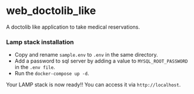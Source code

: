 # web_doctolib_like
A doctolib like application to take medical reservations.
 
###  Lamp stack installation

* Copy and rename `sample.env` to `.env` in the same directory.
* Add a password to sql server by adding a value to `MYSQL_ROOT_PASSWORD` in the `.env file`.
* Run the `docker-compose up -d`.

Your LAMP stack is now ready!! You can access it via `http://localhost`. 
